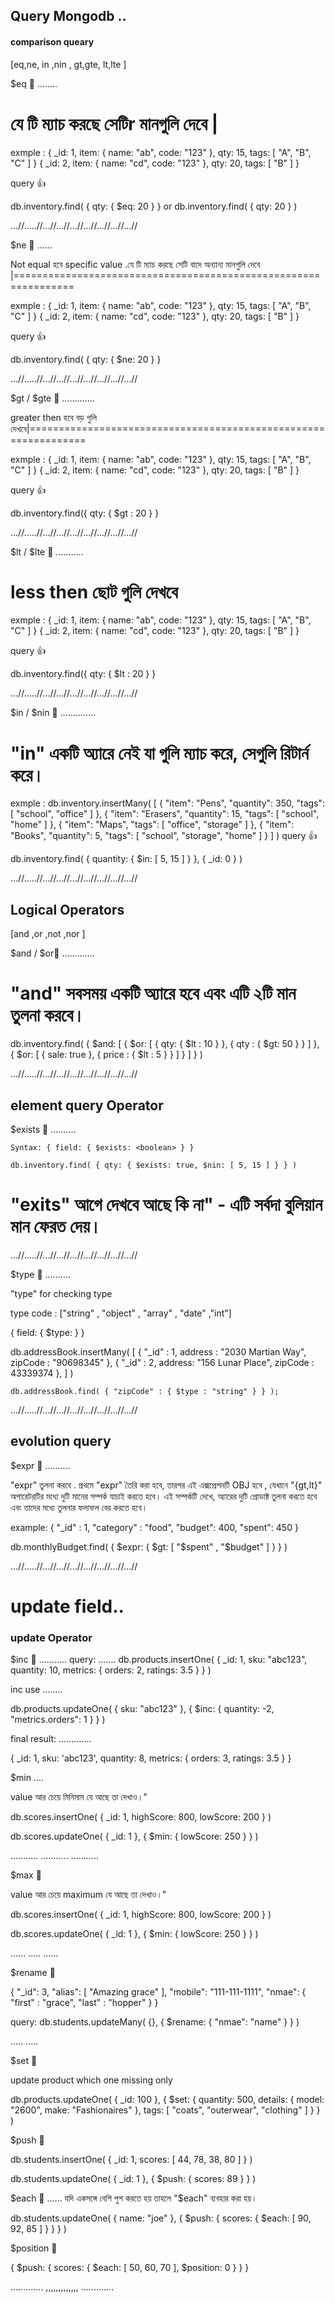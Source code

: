 ## Query Mongodb ..

#### comparison queary

[eq,ne, in ,nin , gt,gte, lt,lte ]

$eq 🥇
........

যে টি ম্যাচ করছে সেটিr মানগুলি দেবে |
================================================================

exmple : { \_id: 1, item: { name: "ab", code: "123" }, qty: 15, tags: [ "A", "B", "C" ] }
{ \_id: 2, item: { name: "cd", code: "123" }, qty: 20, tags: [ "B" ] }

query 👍

db.inventory.find( { qty: { $eq: 20 } }
or
db.inventory.find( { qty: 20 } )

...//.....//...//...//...//...//...//...//...//

$ne 🥇
......

Not equal হবে specific value .যে টি ম্যাচ করছে সেটি বাদে অন্যান্য মানগুলি দেবে |================================================================

exmple : { \_id: 1, item: { name: "ab", code: "123" }, qty: 15, tags: [ "A", "B", "C" ] }
{ \_id: 2, item: { name: "cd", code: "123" }, qty: 20, tags: [ "B" ] }

query 👍

db.inventory.find( { qty: { $ne: 20 } }

...//.....//...//...//...//...//...//...//...//

$gt / $gte 🥇
.............

greater then হবে বড় গুলি দেখবে|================================================================

exmple : { \_id: 1, item: { name: "ab", code: "123" }, qty: 15, tags: [ "A", "B", "C" ] }
{ \_id: 2, item: { name: "cd", code: "123" }, qty: 20, tags: [ "B" ] }

query 👍

db.inventory.find({ qty: { $gt : 20 } }

...//.....//...//...//...//...//...//...//...//

$lt / $lte 🥇
...........

less then ছোট গুলি দেখবে
================================================================

exmple : { \_id: 1, item: { name: "ab", code: "123" }, qty: 15, tags: [ "A", "B", "C" ] }
{ \_id: 2, item: { name: "cd", code: "123" }, qty: 20, tags: [ "B" ] }

query 👍

db.inventory.find({ qty: { $lt : 20 } }

...//.....//...//...//...//...//...//...//...//

$in / $nin 🥇
..............

"in" একটি অ্যারে নেই যা গুলি ম্যাচ করে, সেগুলি রিটার্ন করে।
================================================================

exmple : db.inventory.insertMany( [
{ "item": "Pens", "quantity": 350, "tags": [ "school", "office" ] },
{ "item": "Erasers", "quantity": 15, "tags": [ "school", "home" ] },
{ "item": "Maps", "tags": [ "office", "storage" ] },
{ "item": "Books", "quantity": 5, "tags": [ "school", "storage", "home" ] }
] )
query 👍

db.inventory.find( { quantity: { $in: [ 5, 15 ] } }, { \_id: 0 } )

...//.....//...//...//...//...//...//...//...//

## Logical Operators

[and ,or ,not ,nor ]

$and / $or🥇
.............

"and" সবসময় একটি অ্যারে হবে এবং এটি ২টি মান তুলনা করবে।
================================================================

db.inventory.find( {
$and: [
{ $or: [ { qty: { $lt : 10 } }, { qty : { $gt: 50 } } ] },
{ $or: [ { sale: true }, { price : { $lt : 5 } } ] }
]
} )

...//.....//...//...//...//...//...//...//...//

## element query Operator

$exists 🥇
..........

    Syntax: { field: { $exists: <boolean> } }

    db.inventory.find( { qty: { $exists: true, $nin: [ 5, 15 ] } } )

"exits" আগে দেখবে আছে কি না" - এটি সর্বদা বুলিয়ান মান ফেরত দেয়।
================================================================

...//.....//...//...//...//...//...//...//...//

$type 🥇
..........

"type" for checking type

type code : ["string" , "object" , "array" , "date" ,"int"]

{ field: { $type: <BSON type> } }

db.addressBook.insertMany(
[
{ "_id" : 1, address : "2030 Martian Way", zipCode : "90698345" },
{ "_id" : 2, address: "156 Lunar Place", zipCode : 43339374 },
]
)

    db.addressBook.find( { "zipCode" : { $type : "string" } } );

...//.....//...//...//...//...//...//...//...//

## evolution query

$expr 🥇
..........

"expr" তুলনা করবে . প্রথমে "expr" তৈরি করা হবে, তারপর এই এক্সপ্রেশনটি OBJ হবে , যেখানে "{gt,lt}" অপারেটরটির মধ্যে দুটি মানের সম্পর্ক যাচাই করতে হবে। এই সম্পর্কটি দেখে, অ্যারের দুটি প্রোডাক্ট তুলনা করতে হবে এবং তাদের মধ্যে তুলনার ফলাফল বের করতে হবে।

example:
{ "\_id" : 1, "category" : "food", "budget": 400, "spent": 450 }

db.monthlyBudget.find( { $expr: { $gt: [ "$spent" , "$budget" ] } } )

...//.....//...//...//...//...//...//...//...//

# update field..

### update Operator

$inc  🥇
...........
query:
.......
db.products.insertOne(
{
_id: 1,
sku: "abc123",
quantity: 10,
metrics: { orders: 2, ratings: 3.5 }
}
)

inc use 
........

db.products.updateOne(
{ sku: "abc123" },
{ $inc: { quantity: -2, "metrics.orders": 1 } }
)

final result:
.............

{
_id: 1,
sku: 'abc123',
quantity: 8,
metrics: { orders: 3, ratings: 3.5 }
}


$min
....

value আর চেয়ে মিনিমাম যে আছে তা দেখাও।"

db.scores.insertOne( { _id: 1, highScore: 800, lowScore: 200 } )



db.scores.updateOne( { _id: 1 }, { $min: { lowScore: 250 } } )

...........
...........
...........

$max 🥇

value আর চেয়ে maximum যে আছে তা দেখাও।"

db.scores.insertOne( { _id: 1, highScore: 800, lowScore: 200 } )



db.scores.updateOne( { _id: 1 }, { $min: { lowScore: 250 } } )


......
.....
......

$rename 🥇


{
     "_id": 3,
     "alias": [ "Amazing grace" ],
     "mobile": "111-111-1111",
     "nmae": { "first" : "grace", "last" : "hopper" }
   }


query:   db.students.updateMany( {}, { $rename: { "nmae": "name" } } )


.....
.....

$set 🥇

update product which one missing only

db.products.updateOne(
   { _id: 100 },
   { $set:
      {
        quantity: 500,
        details: { model: "2600", make: "Fashionaires" },
        tags: [ "coats", "outerwear", "clothing" ]
      }
   }
)


$push  🥇

db.students.insertOne( { _id: 1, scores: [ 44, 78, 38, 80 ] } )

db.students.updateOne(
   { _id: 1 },
   { $push: { scores: 89 } }
)


$each 🥇
......
যদি একসঙ্গে বেশি পুশ করতে হয় তাহলে "$each" ব্যবহার করা হয়।

db.students.updateOne(
   { name: "joe" },
   { $push: { scores: { $each: [ 90, 92, 85 ] } } }
)

$position 🥇

 {
     $push: {
        scores: {
           $each: [ 50, 60, 70 ],
           $position: 0
        }
     }
   }

.............
,,,,,,,,,,,,,
.............
